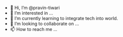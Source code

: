 - 👋 Hi, I’m @pravin-tiwari
- 👀 I’m interested in ...
- 🌱 I’m currently learning to integrate tech into world.
- 💞️ I’m looking to collaborate on ...
- 📫 How to reach me ...

<!---
pravin-tiwari/pravin-tiwari is a ✨ special ✨ repository because its `README.md` (this file) appears on your GitHub profile.
You can click the Preview link to take a look at your changes.
--->
